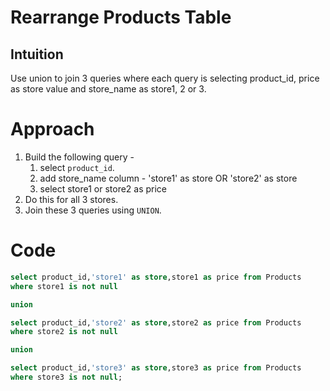 # Rearrange Products Table

## Intuition
Use union to join 3 queries where each query is selecting product_id, price as store value and store_name as store1, 2 or 3.

# Approach
1. Build the following query -
   1. select `product_id`.
   2. add store_name column - 'store1' as store OR 'store2' as store
   3. select store1 or store2 as price
2. Do this for all 3 stores.
3. Join these 3 queries using `UNION`.

# Code
```sql
select product_id,'store1' as store,store1 as price from Products
where store1 is not null

union

select product_id,'store2' as store,store2 as price from Products
where store2 is not null

union

select product_id,'store3' as store,store3 as price from Products
where store3 is not null;
```